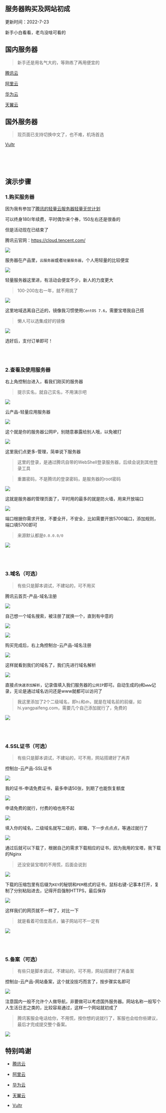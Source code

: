 ## 服务器购买及网站初成


更新时间：2022-7-23


新手小白看看，老鸟没啥可看的



## 国内服务器

> 新手还是用名气大的，等熟练了再用便宜的

[腾讯云](https://cloud.tencent.com/)

[阿里云](https://www.aliyun.com/)

[华为云](https://activity.huaweicloud.com/)

[天翼云](https://www.ctyun.cn/)



## 国外服务器

> 现页面已支持切换中文了，也不难，机场首选

[Vultr](https://www.vultr.com/)

</br>
</br>
</br>

## 演示步骤


### 1.购买服务器

因为我有参加了[腾讯的轻量云服务器轻量无忧计划](https://cloud.tencent.com/act/lighthouse?fromSource=gwzcw.1293314.1293314.1293314)

可以终身180/年续费，平时偶尔来个券，150左右还是很香的

但是活动现在已结束了


腾讯云官网：https://cloud.tencent.com/


![](https://ghproxy.com/https://raw.githubusercontent.com/Yiov/notes/main/ECS/tencent.png)


服务器在产品里，`云服务器`或者`轻量服务器`，个人用轻量的比较便宜

![](https://ghproxy.com/https://raw.githubusercontent.com/Yiov/notes/main/ECS/ecs-01.png)


轻量服务器这里进，有活动会便宜不少，新人的力度更大

> 100-200左右一年，就不用挑了

![](https://ghproxy.com/https://raw.githubusercontent.com/Yiov/notes/main/ECS/ecs-02.png)



这里地域选离自己近的，镜像我习惯使用`CentOS 7.6`，需要宝塔我自己搭

> 懒人可以选集成好的镜像

![](https://ghproxy.com/https://raw.githubusercontent.com/Yiov/notes/main/ECS/ecs-03.png)



选好后，支付订单即可！



</br>
</br>

### 2.查看及使用服务器


右上角控制台进入，看我们刚买的服务器

> 提示实名，就自己实名，不用演示吧

![](https://ghproxy.com/https://raw.githubusercontent.com/Yiov/notes/main/ECS/ecs-04.png)


云产品-轻量应用服务器

![](https://ghproxy.com/https://raw.githubusercontent.com/Yiov/notes/main/ECS/ecs-05.png)


这个就是你的服务器公网IP，别随意暴露给别人哦，以免被打

![](https://ghproxy.com/https://raw.githubusercontent.com/Yiov/notes/main/ECS/ecs-06.png)


这里我们点更多-管理，简单说下服务器

> 这里的登录，是通过腾讯自带的WebShell登录服务器，后续会说到其他登录工具

> 重置密码，不是腾讯的登录密码，是服务器的root密码

![](https://ghproxy.com/https://raw.githubusercontent.com/Yiov/notes/main/ECS/ecs-07.png)


这就是服务器的管理页面了，平时用的最多的就是防火墙，用来开放端口

![](https://ghproxy.com/https://raw.githubusercontent.com/Yiov/notes/main/ECS/ecs-08.png)


端口根据你需求开放，不要全开，不安全，比如需要开放5700端口，添加规则，端口填5700即可

> 来源默认都是`0.0.0.0/0`

![](https://ghproxy.com/https://raw.githubusercontent.com/Yiov/notes/main/ECS/ecs-09.png)



</br>
</br>

### 3.域名（可选）

> 有些只是脚本调试，不建站的，可不用买

腾讯云首页-产品-域名注册


![](https://ghproxy.com/https://raw.githubusercontent.com/Yiov/notes/main/ECS/ecs-10.png)


自己想一个域名搜索，被注册了就换一个，直到有中意的

![](https://ghproxy.com/https://raw.githubusercontent.com/Yiov/notes/main/ECS/ecs-11.png)

![](https://ghproxy.com/https://raw.githubusercontent.com/Yiov/notes/main/ECS/ecs-12.png)


购买完成后，右上角控制台-云产品-域名注册

![](https://ghproxy.com/https://raw.githubusercontent.com/Yiov/notes/main/ECS/ecs-13.png)


这样就看到我们的域名了，我们先进行域名解析

![](https://ghproxy.com/https://raw.githubusercontent.com/Yiov/notes/main/ECS/ecs-14.png)


直接点`快速添加解析`，记录值填入我们服务器的`公网IP`即可。自动生成的`@`和`www`记录，无论是通过域名访问还是www就都可以访问了

> 我这里添加了2个二级域名，即`hi`和`dh`，就是在域名前的前缀，如hi.yangpaifeng.com，需要几个自己添加就行了，免费的


![](https://ghproxy.com/https://raw.githubusercontent.com/Yiov/notes/main/ECS/ecs-15.png)



</br>
</br>

### 4.SSL证书（可选）

> 有些只是脚本调试，不建站的，可不用，网站搭建好了再弄

控制台-云产品-SSL证书

![](https://ghproxy.com/https://raw.githubusercontent.com/Yiov/notes/main/ECS/ecs-16.png)


我的证书-申请免费证书，最多申请50张，到期了也能恢复额度

![](https://ghproxy.com/https://raw.githubusercontent.com/Yiov/notes/main/ECS/ecs-17.png)

申请免费的就行，付费的咱也用不起

![](https://ghproxy.com/https://raw.githubusercontent.com/Yiov/notes/main/ECS/ecs-18.png)


填入你的域名，二级域名就写二级的，邮箱，下一步点点点，等通过就行了

![](https://ghproxy.com/https://raw.githubusercontent.com/Yiov/notes/main/ECS/ecs-19.png)


通过后就可以下载了，根据自己的需求下载相应的证书，因为我用的宝塔，我下载的Nginx

> 还没安装宝塔的不用慌，后面会说到


![](https://ghproxy.com/https://raw.githubusercontent.com/Yiov/notes/main/ECS/ecs-20.png)


下载的压缩包里有后缀为`KEY`的秘钥和`PEM`格式的证书，鼠标右键-记事本打开，复制了分别粘贴进去，记得开启强制HTTPS，最后保存

![](https://ghproxy.com/https://raw.githubusercontent.com/Yiov/notes/main/ECS/ecs-21.png)


这样我们的网页就不一样了，对比一下

> 就是看着可信度高点，骗子网站可不一定有

![](https://ghproxy.com/https://raw.githubusercontent.com/Yiov/notes/main/ECS/ecs-22.png)


</br>
</br>

### 5.备案（可选）

> 有些只是脚本调试，不建站的，可不用，网站搭建好了再备案

控制台-云产品-网站备案，这个就没技巧而言了，按步骤实名即可

![](https://ghproxy.com/https://raw.githubusercontent.com/Yiov/notes/main/ECS/ecs-23.png)


注意国内一般不允许个人做导航，非要做可以考虑国外服务器。网站名称一般写个人生活日志之类的，比较容易通过，这样一个网站就初成了

> 腾讯客服会电话给你，不用慌，按你想的说就行了，客服也会给你些建议，最后才完成提交整个备案。

![](https://ghproxy.com/https://raw.githubusercontent.com/Yiov/notes/main/ECS/ecs-24.png)






## 特别鸣谢

* [腾讯云](https://cloud.tencent.com/)

* [阿里云](https://www.aliyun.com/)

* [华为云](https://activity.huaweicloud.com/)

* [天翼云](https://www.ctyun.cn/)

* [Vultr](https://www.vultr.com/)